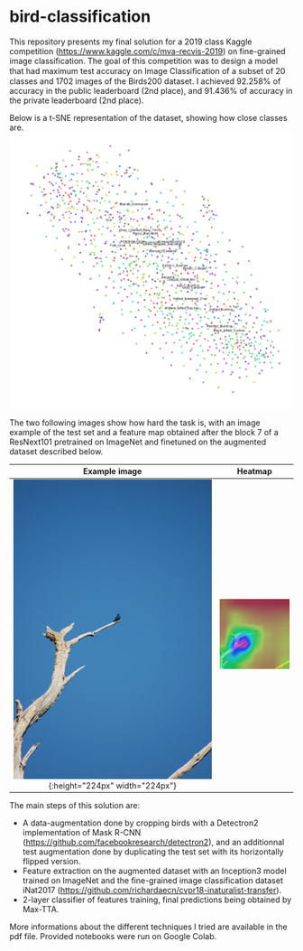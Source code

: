 # bird-classification

This repository presents my final solution for a 2019 class Kaggle competition (https://www.kaggle.com/c/mva-recvis-2019) on fine-grained image classification. The goal of this competition was to design a model that had maximum test accuracy on Image Classiﬁcation of a subset of 20 classes and 1702 images of the Birds200 dataset. I achieved 92.258% of accuracy in the public leaderboard (2nd place), and 91.436% of accuracy in the private leaderboard (2nd place).

Below is a t-SNE representation of the dataset, showing how close classes are.
![t-SNE representation of the dataset](t-SNE.png)

The two following images show how hard the task is, with an image example of the test set and a feature map obtained after the block 7 of a ResNext101 pretrained on ImageNet and finetuned on the augmented dataset described below.

Example image            |  Heatmap 
:-------------------------:|:-------------------------:
![example](example.jpg){:height="224px" width="224px"}  |  ![heatmap](heatmap_example.jpg)

The main steps of this solution are:
- A data-augmentation done by cropping birds with a Detectron2 implementation of Mask R-CNN (https://github.com/facebookresearch/detectron2), and an additionnal test augmentation done by duplicating the test set with its horizontally flipped version.
- Feature extraction on the augmented dataset with an Inception3 model trained on ImageNet and the fine-grained image classification dataset iNat2017 (https://github.com/richardaecn/cvpr18-inaturalist-transfer).
- 2-layer classifier of features training, final predictions being obtained by Max-TTA.

More informations about the different techniques I tried are available in the pdf file. Provided notebooks were run on Google Colab.
